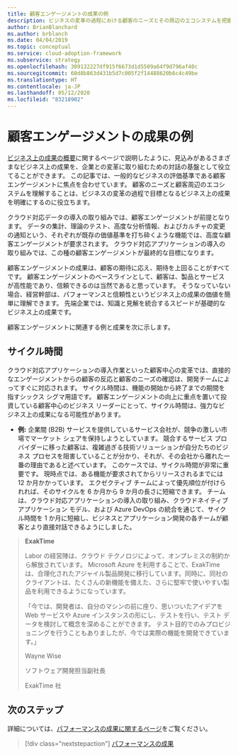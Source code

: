 ```yaml
---
title: 顧客エンゲージメントの成果の例
description: ビジネスの変革の過程における顧客のニーズとその周辺のエコシステムを把握するための顧客エンゲージメントの例について説明します。
author: BrianBlanchard
ms.author: brblanch
ms.date: 04/04/2019
ms.topic: conceptual
ms.service: cloud-adoption-framework
ms.subservice: strategy
ms.openlocfilehash: 309132227df915f6673d1d5509a64f9d796af40c
ms.sourcegitcommit: 60d8b863d431b5d7c005f2f14488620b6c4c49be
ms.translationtype: HT
ms.contentlocale: ja-JP
ms.lasthandoff: 05/12/2020
ms.locfileid: "83218902"
---
```

<!-- cSpell:ignore ExakTime -->

# <a name="examples-of-customer-engagement-outcomes"></a>顧客エンゲージメントの成果の例

[ビジネス上の成果の概要](./index.md)に関するページで説明したように、見込みがあるさまざまなビジネス上の成果を、企業との変革に取り組むための対話の基盤として役立てることができます。 この記事では、一般的なビジネスの評価基準である顧客エンゲージメントに焦点を合わせています。 顧客のニーズと顧客周辺のエコシステムを理解することは、ビジネスの変革の過程で目標となるビジネス上の成果を明確にするのに役立ちます。

クラウド対応データの導入の取り組みでは、顧客エンゲージメントが前提となります。 データの集計、理論のテスト、高度な分析情報、およびカルチャの変更の通知という、それぞれが既存の価値基準を打ち砕くような機能では、高度な顧客エンゲージメントが要求されます。 クラウド対応アプリケーションの導入の取り組みでは、この種の顧客エンゲージメントが最終的な目標になります。

顧客エンゲージメントの成果は、顧客の期待に応え、期待を上回ることがすべてです。 顧客エンゲージメントのベースラインとして、顧客は、製品とサービスが高性能であり、信頼できるのは当然であると思っています。 そうなっていない場合、経営幹部は、パフォーマンスと信頼性というビジネス上の成果の価値を簡単に理解できます。 先端企業では、知識と見解を統合するスピードが基礎的なビジネス上の成果です。

顧客エンゲージメントに関連する例と成果を次に示します。

## <a name="cycle-time"></a>サイクル時間

クラウド対応アプリケーションの導入作業といった顧客中心の変革では、直接的なエンゲージメントからの顧客の反応と顧客のニーズの確認は、開発チームによってすぐに対応されます。 サイクル時間は、機能の開始から終了までの期間を指すシックス シグマ用語です。 顧客エンゲージメントの向上に重点を置いて投資している顧客中心のビジネス リーダーにとって、サイクル時間は、強力なビジネス上の成果になる可能性があります。

- **例:** 企業間 (B2B) サービスを提供しているサービス会社が、競争の激しい市場でマーケット シェアを保持しようとしています。 競合するサービス プロバイダーに移った顧客は、複雑過ぎる技術ソリューションが自分たちのビジネス プロセスを阻害していることが分かり、それが、その会社から離れた一番の理由であると述べています。 このケースでは、サイクル時間が非常に重要です。 現時点では、ある機能が要求されてからリリースされるまでには 12 か月かかっています。 エクゼクティブ チームによって優先順位が付けられれば、そのサイクルを 6 か月から 9 か月の長さに短縮できます。 チームは、クラウド対応アプリケーションの導入の取り組み、クラウドネイティブ アプリケーション モデル、および Azure DevOps の統合を通じて、サイクル時間を 1 か月に短縮し、ビジネスとアプリケーション開発の各チームが顧客とより直接対話できるようにしました。

<!--docsTest:ignore "Wayne Wise" "Vice President of Software Development" -->

> **ExakTime**
>
> Labor の経営陣は、クラウド テクノロジによって、オンプレミスの制約から解放されています。 Microsoft Azure を利用することで、ExakTime は、合理化されたアジャイル製品開発に移行しています。同時に、同社のクライアントは、たくさんの新機能を備えた、さらに堅牢で使いやすい製品を利用できるようになっています。
>
> 「今では、開発者は、自分のマシンの前に座り、思いついたアイデアを Web サービスや Azure インスタンスの形にし、テストを行い、テスト データを検討して概念を深めることができます。 テスト目的でのみプロビジョニングを行うこともありましたが、今では実際の機能を開発できています。」
>
> Wayne Wise
>
> ソフトウェア開発担当副社長
>
> ExakTime 社

## <a name="next-steps"></a>次のステップ

詳細については、[パフォーマンスの成果に関するページ](./performance-outcomes.md)をご覧ください。

> [!div class="nextstepaction"]
> [パフォーマンスの成果](./performance-outcomes.md)
